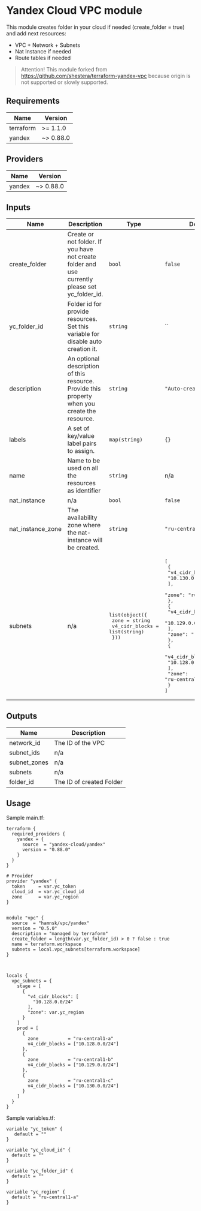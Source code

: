 # Yandex Cloud VPC module
This module creates folder in your cloud if needed (create_folder = true) and add next resources:
- VPC + Network + Subnets
- Nat Instance if needed
- Route tables if needed

> Attention! This module forked from https://github.com/shestera/terraform-yandex-vpc because origin is not supported or slowly supported.


## Requirements

| Name | Version |
|------|---------|
| terraform | >= 1.1.0 |
| yandex | ~> 0.88.0 |

## Providers

| Name | Version |
|------|---------|
| yandex | ~> 0.88.0 |

## Inputs

| Name | Description | Type | Default | Required |
|------|-------------|------|---------|:--------:|
| create_folder | Create or not folder. If you have not create folder and use currently please set yc_folder_id.| `bool` | `false` | yes |
| yc_folder_id | Folder id for provide resources. Set this variable for disable auto creation it.| `string` | `` | no |
| description | An optional description of this resource. Provide this property when you create the resource. | `string` | `"Auto-created"` | no |
| labels | A set of key/value label pairs to assign. | `map(string)` | `{}` | no |
| name | Name to be used on all the resources as identifier | `string` | n/a | yes |
| nat\_instance | n/a | `bool` | `false` | no |
| nat\_instance\_zone | The availability zone where the nat-instance will be created. | `string` | `"ru-central1-a"` | no |
| subnets | n/a | <pre>list(object({<br>    zone           = string<br>    v4_cidr_blocks = list(string)<br>  }))</pre> | <pre>[<br>  {<br>    "v4_cidr_blocks": [<br>      "10.130.0.0/24"<br>    ],<br>    "zone": "ru-central1-a"<br>  },<br>  {<br>    "v4_cidr_blocks": [<br>      "10.129.0.0/24"<br>    ],<br>    "zone": "ru-central1-b"<br>  },<br>  {<br>    "v4_cidr_blocks": [<br>      "10.128.0.0/24"<br>    ],<br>    "zone": "ru-central1-c"<br>  }<br>]</pre> | no |

## Outputs

| Name | Description |
|------|-------------|
| network\_id | The ID of the VPC |
| subnet\_ids | n/a |
| subnet\_zones | n/a |
| subnets | n/a |
| folder_id | The ID of created Folder |

## Usage

Sample main.tf: 

```hcl
terraform {
  required_providers {
    yandex = {
      source  = "yandex-cloud/yandex"
      version = "0.88.0"
    }
  }
}

# Provider
provider "yandex" {
  token     = var.yc_token
  cloud_id  = var.yc_cloud_id
  zone      = var.yc_region
}


module "vpc" {
  source  = "hamnsk/vpc/yandex"
  version = "0.5.0"
  description = "managed by terraform"
  create_folder = length(var.yc_folder_id) > 0 ? false : true
  name = terraform.workspace
  subnets = local.vpc_subnets[terraform.workspace]
}



locals {
  vpc_subnets = {
    stage = [
      {
        "v4_cidr_blocks": [
          "10.128.0.0/24"
        ],
        "zone": var.yc_region
      }
    ]
    prod = [
      {
        zone           = "ru-central1-a"
        v4_cidr_blocks = ["10.128.0.0/24"]
      },
      {
        zone           = "ru-central1-b"
        v4_cidr_blocks = ["10.129.0.0/24"]
      },
      {
        zone           = "ru-central1-c"
        v4_cidr_blocks = ["10.130.0.0/24"]
      }
    ]
  }
}

```


Sample variables.tf:

```hcl
variable "yc_token" {
   default = ""
}

variable "yc_cloud_id" {
  default = ""
}

variable "yc_folder_id" {
  default = ""
}

variable "yc_region" {
  default = "ru-central1-a"
}

```
